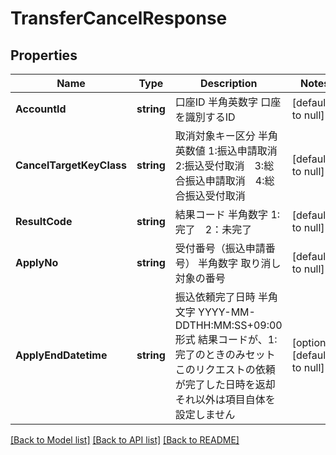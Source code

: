 # TransferCancelResponse

## Properties
Name | Type | Description | Notes
------------ | ------------- | ------------- | -------------
**AccountId** | **string** | 口座ID 半角英数字 口座を識別するID  | [default to null]
**CancelTargetKeyClass** | **string** | 取消対象キー区分 半角英数値 1:振込申請取消　2:振込受付取消　3:総合振込申請取消　4:総合振込受付取消  | [default to null]
**ResultCode** | **string** | 結果コード 半角数字 1:完了　2：未完了  | [default to null]
**ApplyNo** | **string** | 受付番号（振込申請番号） 半角数字 取り消し対象の番号  | [default to null]
**ApplyEndDatetime** | **string** | 振込依頼完了日時 半角文字 YYYY-MM-DDTHH:MM:SS+09:00形式 結果コードが、1:完了のときのみセット このリクエストの依頼が完了した日時を返却 それ以外は項目自体を設定しません  | [optional] [default to null]

[[Back to Model list]](../README.md#documentation-for-models) [[Back to API list]](../README.md#documentation-for-api-endpoints) [[Back to README]](../README.md)

